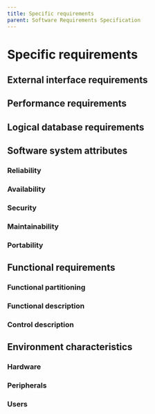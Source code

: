 ```yaml
---
title: Specific requirements
parent: Software Requirements Specification
---
```


# Specific requirements

## External interface requirements

## Performance requirements

## Logical database requirements

## Software system attributes

### Reliability

### Availability

### Security

### Maintainability

### Portability

## Functional requirements

### Functional partitioning

### Functional description

### Control description

## Environment characteristics

### Hardware

### Peripherals

### Users